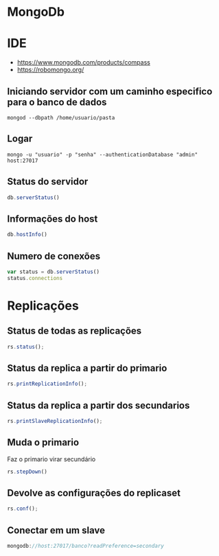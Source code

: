 # MongoDb

# IDE

- https://www.mongodb.com/products/compass
- https://robomongo.org/

## Iniciando servidor com um caminho especifico para o banco de dados

```shell
mongod --dbpath /home/usuario/pasta
```

## Logar

```shell
mongo -u "usuario" -p "senha" --authenticationDatabase "admin" host:27017
```

## Status do servidor

```javascript
db.serverStatus()
```

## Informações do host

```javascript
db.hostInfo()
```

## Numero de conexões

```javascript
var status = db.serverStatus()
status.connections
```

# Replicações

## Status de todas as replicações

```javascript
rs.status();
```

## Status da replica a partir do primario

```javascript
rs.printReplicationInfo();
```

## Status da replica a partir dos secundarios
    
```javascript
rs.printSlaveReplicationInfo();
```

## Muda o primario

Faz o primario virar secundário

```javascript
rs.stepDown()
```

## Devolve as configurações do replicaset

```javascript
rs.conf();
```

## Conectar em um slave

```javascript
mongodb://host:27017/banco?readPreference=secondary
```